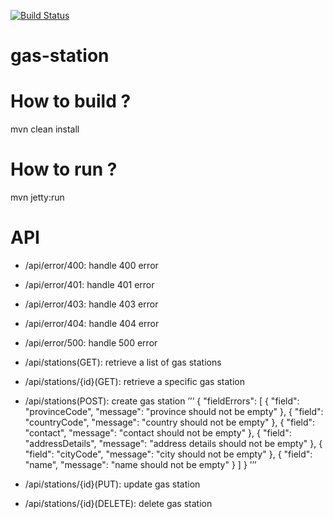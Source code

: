 [![Build Status](https://travis-ci.org/ogstation/gas-station.svg)](https://travis-ci.org/ogstation/gas-station)

gas-station
===========

How to build ?
======
mvn clean install

How to run ?
======
mvn jetty:run
 
API
======
* /api/error/400: handle 400 error
* /api/error/401: handle 401 error
* /api/error/403: handle 403 error
* /api/error/404: handle 404 error
* /api/error/500: handle 500 error

* /api/stations(GET): retrieve a list of gas stations
* /api/stations/{id}(GET): retrieve a specific gas station
* /api/stations(POST): create gas station
’’’
{
    "fieldErrors": [
        {
            "field": "provinceCode",
            "message": "province should not be empty"
        },
        {
            "field": "countryCode",
            "message": "country should not be empty"
        },
        {
            "field": "contact",
            "message": "contact should not be empty"
        },
        {
            "field": "addressDetails",
            "message": "address details should not be empty"
        },
        {
            "field": "cityCode",
            "message": "city should not be empty"
        },
        {
            "field": "name",
            "message": "name should not be empty"
        }
    ]
}
’’’
* /api/stations/{id}(PUT): update gas station
* /api/stations/{id}(DELETE): delete gas station